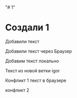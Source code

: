 "# 1" 
# Создали 1
Добавили текст

Добавили текст через Браузер

Добавим текст локально

Текст из новой ветки igor

Конфликт 1 текст в браузере



конфликт 2
